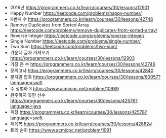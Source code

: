* 2016년 https://programmers.co.kr/learn/courses/30/lessons/12901
* Happy Number https://leetcode.com/problems/happy-number/
* K번째 수 https://programmers.co.kr/learn/courses/30/lessons/42748
* Remove Duplicates from Sorted Array https://leetcode.com/problems/remove-duplicates-from-sorted-array/
* Reverse Integer https://leetcode.com/problems/reverse-integer/
* Single Number https://leetcode.com/problems/single-number/
* Two Sum https://leetcode.com/problems/two-sum/
* 가운데 글자 가져오기 https://programmers.co.kr/learn/courses/30/lessons/12903
* 가장 큰 수 https://programmers.co.kr/learn/courses/30/lessons/42746
* 모의고사 https://programmers.co.kr/learn/courses/30/lessons/42840
* 문자열 압축 https://programmers.co.kr/learn/courses/30/lessons/60057?language=swift
* 수 정렬하 3 https://www.acmicpc.net/problem/10989
* 완주하지 못한 선수 https://programmers.co.kr/learn/courses/30/lessons/42576?language=java
* 위장 https://programmers.co.kr/learn/courses/30/lessons/42578?language=swift
* 체육복 https://programmers.co.kr/learn/courses/30/lessons/42862#
* 트리 순회 https://www.acmicpc.net/problem/1991
